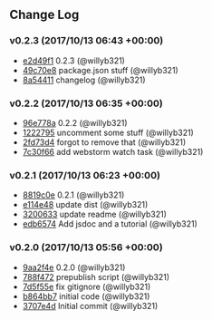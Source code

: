## Change Log

### v0.2.3 (2017/10/13 06:43 +00:00)
- [e2d49f1](https://github.com/willyb321/ed-logwatcher/commit/e2d49f1781466f30497aba367a431af699088d79) 0.2.3 (@willyb321)
- [49c70e8](https://github.com/willyb321/ed-logwatcher/commit/49c70e8846dea2a0a11b3267d90c6d449e76a87d) package.json stuff (@willyb321)
- [8a54411](https://github.com/willyb321/ed-logwatcher/commit/8a54411fb159e9583e4f2eb50aa9adbe88424dcc) changelog (@willyb321)

### v0.2.2 (2017/10/13 06:35 +00:00)
- [96e778a](https://github.com/willyb321/ed-logwatcher/commit/96e778abf4bfb20461b4d6dce696eab8673acef9) 0.2.2 (@willyb321)
- [1222795](https://github.com/willyb321/ed-logwatcher/commit/1222795f580b1e1e3873a2e1b26fe0dbe50b1be3) uncomment some stuff (@willyb321)
- [2fd73d4](https://github.com/willyb321/ed-logwatcher/commit/2fd73d44422e418bebbbf22f3d2fa433fbb809e0) forgot to remove that (@willyb321)
- [7c30f66](https://github.com/willyb321/ed-logwatcher/commit/7c30f66a0173bdb8c8ac0d0ae5be804d38b91d6a) add webstorm watch task (@willyb321)

### v0.2.1 (2017/10/13 06:23 +00:00)
- [8819c0e](https://github.com/willyb321/ed-logwatcher/commit/8819c0e1c03a5cb8c8ef3a140448ec8806f33124) 0.2.1 (@willyb321)
- [e114e48](https://github.com/willyb321/ed-logwatcher/commit/e114e487d778b8d9a569e28bb480265b1c141958) update dist (@willyb321)
- [3200633](https://github.com/willyb321/ed-logwatcher/commit/3200633919a56af82fff42df05feb90dddd29788) update readme (@willyb321)
- [edb6574](https://github.com/willyb321/ed-logwatcher/commit/edb6574de92f7394730fec6b347281569f7c438e) Add jsdoc and a tutorial (@willyb321)

### v0.2.0 (2017/10/13 05:56 +00:00)
- [9aa2f4e](https://github.com/willyb321/ed-logwatcher/commit/9aa2f4edb05ad69a2744a7905b397cdb8f9abeff) 0.2.0 (@willyb321)
- [788f472](https://github.com/willyb321/ed-logwatcher/commit/788f472b63c1fe8a61a632791903fa4bb07a647f) prepublish script (@willyb321)
- [7d5f55e](https://github.com/willyb321/ed-logwatcher/commit/7d5f55ed17fb87970a7730dc16fe68250afaae8d) fix gitignore (@willyb321)
- [b864bb7](https://github.com/willyb321/ed-logwatcher/commit/b864bb7ca376188415494caaed8334e0664ead37) initial code (@willyb321)
- [3707e4d](https://github.com/willyb321/ed-logwatcher/commit/3707e4d1bde9f8e7e41f3189f33f9341439cdbe6) Initial commit (@willyb321)
